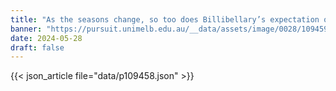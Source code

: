 ```yaml
---
title: "As the seasons change, so too does Billibellary’s expectation of his environment"
banner: "https://pursuit.unimelb.edu.au/__data/assets/image/0028/109459/80bd0fc803cd813f1cb003df15942c1985c7d6be13c0f9331a98d200aa8a.webp"
date: 2024-05-28
draft: false
---
```


{{< json_article file="data/p109458.json" >}}